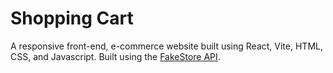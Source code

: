 # Shopping Cart

A responsive front-end, e-commerce website built using React, Vite, HTML, CSS, and Javascript. Built using the [FakeStore API](https://fakestoreapi.com/).